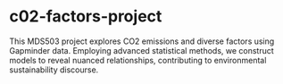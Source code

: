 # c02-factors-project
This MDS503 project explores CO2 emissions and diverse factors using Gapminder data. Employing advanced statistical methods, we construct models to reveal nuanced relationships, contributing to environmental sustainability discourse.
